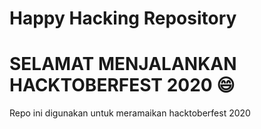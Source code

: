 # Happy Hacking Repository

# SELAMAT MENJALANKAN HACKTOBERFEST 2020 😄

Repo ini digunakan untuk meramaikan hacktoberfest 2020
